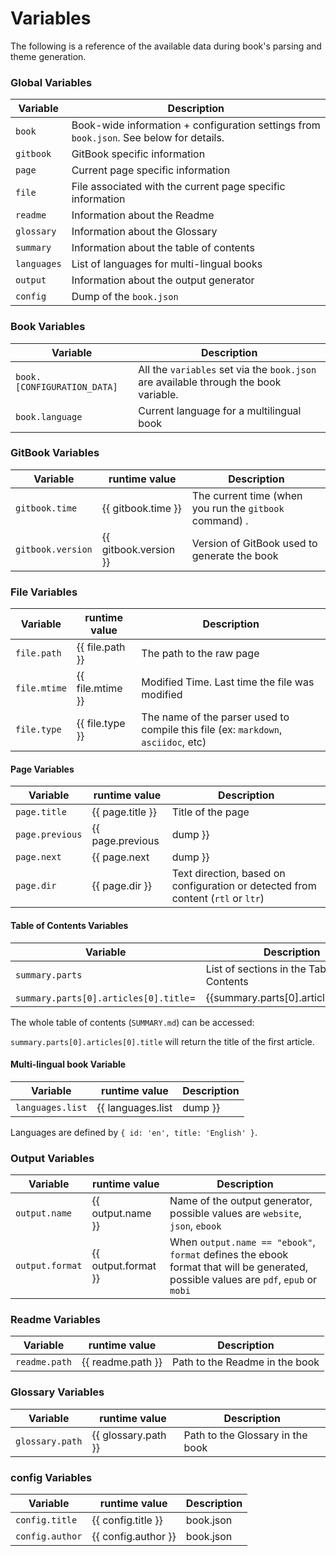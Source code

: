 # Variables

The following is a reference of the available data during book's parsing and theme generation.

### Global Variables

| Variable | Description |
| -------- | ----------- |
| `book` | Book-wide information + configuration settings from `book.json`. See below for details. |
| `gitbook` | GitBook specific information |
| `page` | Current page specific information |
| `file` | File associated with the current page specific information |
| `readme` | Information about the Readme |
| `glossary` | Information about the Glossary |
| `summary` | Information about the table of contents |
| `languages` | List of languages for multi-lingual books |
| `output` | Information about the output generator |
| `config` | Dump of the `book.json` |

### Book Variables

| Variable | Description |
| -------- | ----------- |
| `book.[CONFIGURATION_DATA]` | All the `variables` set via the `book.json` are available through the book variable. |
| `book.language` | Current language for a multilingual book |

### GitBook Variables

| Variable | runtime value | Description |
| -------- | ------------- | ----------- |
| `gitbook.time` | {{ gitbook.time }} | The current time (when you run the `gitbook` command) . |
| `gitbook.version` |{{ gitbook.version }} | Version of GitBook used to generate the book |

### File Variables

| Variable | runtime value | Description |
| -------- | ---------- | ----- |
| `file.path` | {{ file.path }} | The path to the raw page |
| `file.mtime` | {{ file.mtime }} | Modified Time. Last time the file was modified |
| `file.type` | {{ file.type }} | The name of the parser used to compile this file (ex: `markdown`, `asciidoc`, etc) |

#### Page Variables

| Variable | runtime value | Description |
| -------- | ------ | ----- |
| `page.title` | {{ page.title }} | Title of the page |
| `page.previous` | {{ page.previous | dump }} | Previous page in the Table of Contents (can be `null`) |
| `page.next` | {{ page.next | dump }} | Next page in the Table of Contents (can be `null`) |
| `page.dir` | {{ page.dir }} | Text direction, based on configuration or detected from content (`rtl` or `ltr`) |

#### Table of Contents Variables

| Variable | Description |
| -------- | ----------- |
| `summary.parts` | List of sections in the Table of Contents |
| `summary.parts[0].articles[0].title`= | {{summary.parts[0].articles[0].title}} |
The whole table of contents (`SUMMARY.md`) can be accessed:

`summary.parts[0].articles[0].title` will return the title of the first article.

#### Multi-lingual book Variable

| Variable | runtime value | Description |
| -------- | ------- | ---- |
| `languages.list` | {{ languages.list | dump }} | List of languages for this book |

Languages are defined by `{ id: 'en', title: 'English' }`.

### Output Variables

| Variable | runtime value | Description |
| -------- | ------- | ---- |
| `output.name` | {{ output.name }} | Name of the output generator, possible values are `website`, `json`, `ebook` |
| `output.format` | {{ output.format }} | When `output.name == "ebook"`, `format` defines the ebook format that will be generated, possible values are `pdf`, `epub` or `mobi` |

### Readme Variables

| Variable | runtime value | Description |
| -------- | ------ | ----- |
| `readme.path` | {{ readme.path }} | Path to the Readme in the book |

### Glossary Variables

| Variable | runtime value | Description |
| -------- | ----- | ------ |
| `glossary.path` | {{ glossary.path }} | Path to the Glossary in the book |

### config Variables

| Variable | runtime value | Description |
| -------- | ----- | ------ |
| `config.title` | {{ config.title }} | book.json |
| `config.author` | {{ config.author }} | book.json |
